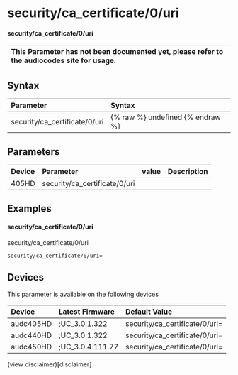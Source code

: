 ﻿---
description: security/ca_certificate/0/uri
search: false
---

# security/ca_certificate/0/uri

#### security/ca_certificate/0/uri


| This Parameter has not been documented yet, please refer to the audiocodes site for usage.  |
| :--- |

## Syntax
| Parameter | Syntax |
| :--- | :--- |
|security/ca_certificate/0/uri | {% raw %} undefined {% endraw %} |

## Parameters
|Device|Parameter|value|Description|
|:---|:---|:---|:---|
| 405HD | security/ca_certificate/0/uri |  |  |

## Examples
#### security/ca_certificate/0/uri

security/ca_certificate/0/uri

```
security/ca_certificate/0/uri=
```

## Devices
This parameter is available on the following devices

| Device | Latest Firmware | Default Value |
|:---|:---|:---|
| audc405HD | ;UC_3.0.1.322 | security/ca_certificate/0/uri= 
| audc440HD | ;UC_3.0.1.322 | security/ca_certificate/0/uri= 
| audc450HD | ;UC_3.0.4.111.77 | security/ca_certificate/0/uri= 

(view disclaimer)[disclaimer]
